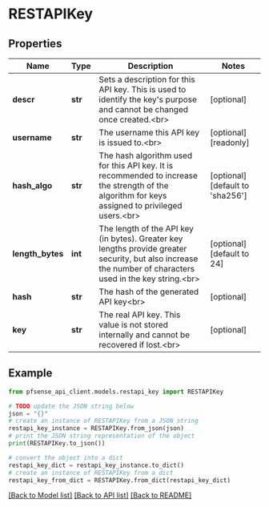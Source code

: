 # RESTAPIKey


## Properties

Name | Type | Description | Notes
------------ | ------------- | ------------- | -------------
**descr** | **str** | Sets a description for this API key. This is used to identify the key&#39;s purpose and cannot be changed once created.&lt;br&gt; | [optional] 
**username** | **str** | The username this API key is issued to.&lt;br&gt; | [optional] [readonly] 
**hash_algo** | **str** | The hash algorithm used for this API key. It is recommended to increase the strength of the algorithm for keys assigned to privileged users.&lt;br&gt; | [optional] [default to 'sha256']
**length_bytes** | **int** | The length of the API key (in bytes). Greater key lengths provide greater security, but also increase the number of characters used in the key string.&lt;br&gt; | [optional] [default to 24]
**hash** | **str** | The hash of the generated API key&lt;br&gt; | [optional] 
**key** | **str** | The real API key. This value is not stored internally and cannot be recovered if lost.&lt;br&gt; | [optional] 

## Example

```python
from pfsense_api_client.models.restapi_key import RESTAPIKey

# TODO update the JSON string below
json = "{}"
# create an instance of RESTAPIKey from a JSON string
restapi_key_instance = RESTAPIKey.from_json(json)
# print the JSON string representation of the object
print(RESTAPIKey.to_json())

# convert the object into a dict
restapi_key_dict = restapi_key_instance.to_dict()
# create an instance of RESTAPIKey from a dict
restapi_key_from_dict = RESTAPIKey.from_dict(restapi_key_dict)
```
[[Back to Model list]](../README.md#documentation-for-models) [[Back to API list]](../README.md#documentation-for-api-endpoints) [[Back to README]](../README.md)


